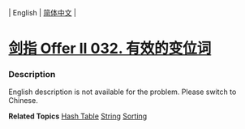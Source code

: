 | English | [简体中文](README.md) |

# [剑指 Offer II 032. 有效的变位词](https://leetcode-cn.com/problems/dKk3P7)
 ### Description
<p>English description is not available for the problem. Please switch to Chinese.</p>

**Related Topics**  [Hash Table](https://leetcode-cn.com/tag/hash-table) [String](https://leetcode-cn.com/tag/string) [Sorting](https://leetcode-cn.com/tag/sorting) 
